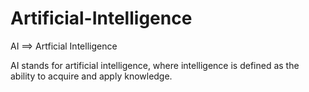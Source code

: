 # Artificial-Intelligence
AI ==> Artficial Intelligence


AI stands for artificial intelligence, where intelligence is defined as the ability to acquire and apply knowledge.
